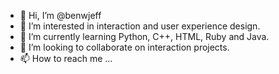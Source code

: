 - 👋 Hi, I’m @benwjeff
- 👀 I’m interested in interaction and user experience design.
- 🌱 I’m currently learning Python, C++, HTML, Ruby and Java.
- 💞️ I’m looking to collaborate on interaction projects.
- 📫 How to reach me ...

<!---
benwjeff/benwjeff is a ✨ special ✨ repository because its `README.md` (this file) appears on your GitHub profile.
You can click the Preview link to take a look at your changes.
--->
